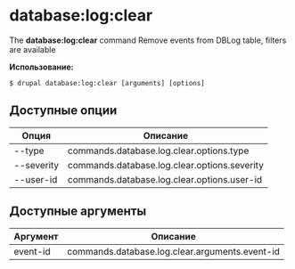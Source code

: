 # database:log:clear
The **database:log:clear** command Remove events from DBLog table, filters are available

**Использование:**
```
$ drupal database:log:clear [arguments] [options] 
```

## Доступные опции
Опция | Описание
-------|-------------
--type | commands.database.log.clear.options.type
--severity | commands.database.log.clear.options.severity
--user-id | commands.database.log.clear.options.user-id

## Доступные аргументы
Аргумент | Описание
---------|-------------
event-id | commands.database.log.clear.arguments.event-id
